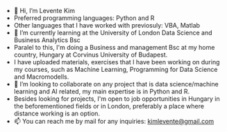 - 👋 Hi, I’m Levente Kim
- Preferred programming languages: Python and R
- Other languages that I have worked with previosuly: VBA, Matlab
- 🌱 I’m currently learning at the University of London Data Science and Business Analytics Bsc
- Paralel to this, I'm doing a Business and management Bsc at my home country, Hungary at Corvinus University of Budapest. 
- I have uploaded materials, exercises that I have been working on during my courses, such as Machine Learning, Programming for Data Science and Macromodells. 
- 💞️ I’m looking to collaborate on any project that is data science/machine learning and AI related, my main expertise is in Python and R.
- Besides looking for projects, I'm open to job opportunities in Hungary in the beforementioned fields or in London, preferably a place where distance working is an option.
- 📫 You can reach me by mail for any inquiries: kimlevente@gmail.com

<!---
programozo112358/programozo112358 is a ✨ special ✨ repository because its `README.md` (this file) appears on your GitHub profile.
You can click the Preview link to take a look at your changes.
--->
